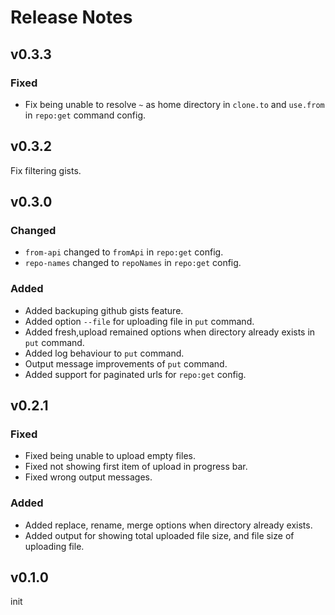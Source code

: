 # Release Notes

## v0.3.3

### Fixed

-   Fix being unable to resolve `~` as home directory in `clone.to` and `use.from` in `repo:get` command config.

## v0.3.2

Fix filtering gists.

## v0.3.0

### Changed

-   `from-api` changed to `fromApi` in `repo:get` config.
-   `repo-names` changed to `repoNames` in `repo:get` config.

### Added

-   Added backuping github gists feature.
-   Added option `--file` for uploading file in `put` command.
-   Added fresh,upload remained options when directory already exists in `put` command.
-   Added log behaviour to `put` command.
-   Output message improvements of `put` command.
-   Added support for paginated urls for `repo:get` config.

## v0.2.1

### Fixed

-   Fixed being unable to upload empty files.
-   Fixed not showing first item of upload in progress bar.
-   Fixed wrong output messages.

### Added

-   Added replace, rename, merge options when directory already exists.
-   Added output for showing total uploaded file size, and file size of uploading file.

## v0.1.0

init
